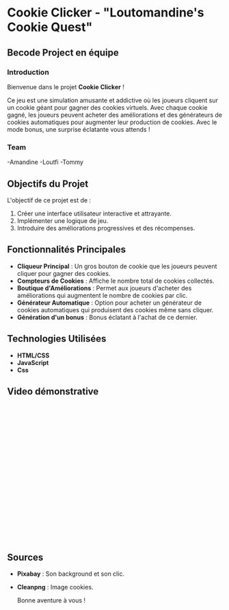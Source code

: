 # Cookie Clicker - "Loutomandine's Cookie Quest"

## Becode Project en équipe

### Introduction

Bienvenue dans le projet **Cookie Clicker** ! 

Ce jeu est une simulation amusante et addictive où les joueurs cliquent sur un cookie géant pour gagner des cookies virtuels. 
Avec chaque cookie gagné, les joueurs peuvent acheter des améliorations et des générateurs de cookies automatiques pour augmenter leur production de cookies.
Avec le mode bonus, une surprise éclatante vous attends !

### Team

-Amandine
-Loutfi
-Tommy

## Objectifs du Projet

L'objectif de ce projet est de :

1. Créer une interface utilisateur interactive et attrayante.
2. Implémenter une logique de jeu.
3. Introduire des améliorations progressives et des récompenses.
 
## Fonctionnalités Principales

- **Cliqueur Principal** : Un gros bouton de cookie que les joueurs peuvent cliquer pour gagner des cookies.
- **Compteurs de Cookies** : Affiche le nombre total de cookies collectés.
- **Boutique d'Améliorations** : Permet aux joueurs d'acheter des améliorations qui augmentent le nombre de cookies par clic.
- **Générateur Automatique** : Option pour acheter un générateur de cookies automatiques qui produisent des cookies même sans cliquer.
- **Génération d'un bonus** : Bonus éclatant à l'achat de ce dernier.
  
## Technologies Utilisées

- **HTML/CSS** 
- **JavaScript** 
- **Css**

## Video démonstrative

<iframe width="560" height="315" src="" frameborder="0" allow="accelerometer; autoplay; encrypted-media; gyroscope; picture-in-picture" allowfullscreen></iframe>


## Sources 

- **Pixabay** : Son background et son clic.
- **Cleanpng** : Image cookies.

  Bonne aventure à vous !
